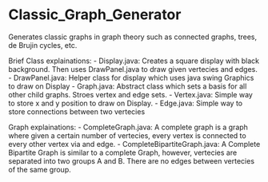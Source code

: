 # Classic_Graph_Generator
Generates classic graphs in graph theory such as connected graphs, trees, de Brujin cycles, etc.

Brief Class explainations: 
    - Display.java:   Creates a square display with black background. Then uses DrawPanel.java to draw given vertecies and edges.
    - DrawPanel.java: Helper class for display which uses java swing Graphics to draw on Display
    - Graph.java:     Abstract class which sets a basis for all other child graphs. Stroes vertex and edge sets.
    - Vertex.java:    Simple way to store x and y position to draw on Display.
    - Edge.java:      Simple way to store connections between two vertecies

Graph explainations:
    - CompleteGraph.java: 
              A complete graph is a graph where given a certain number of vertecies, every vertex 
              is connected to every other vertex via and edge.
    - CompleteBipartiteGraph.java:
              A Complete Bipartite Graph is similar to a complete Graph, however, vertecies are separated 
              into two groups A and B. There are no edges between vertecies of the same group.
                
